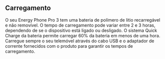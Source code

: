 ## Carregamento

O seu Energy Phone Pro 3 tem uma bateria de polímero de litio recarregável e não removível. O tempo de carregamento pode variar entre 2 e 3 horas, dependendo de se o dispositivo está ligado ou desligado. O sistema Quick Charge da bateria permite carregar 60% da bateria em menos de uma hora. Carregue sempre o seu telemóvel através do cabo USB e o adaptador de corrente fornecidos com o produto para garantir os tempos de carregamento.

